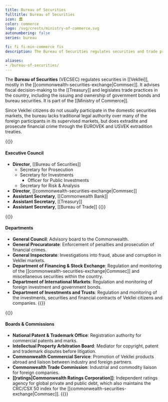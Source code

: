 ```yaml
---
title: Bureau of Securities
fulltitle: Bureau of Securities
icon: 🏛️
color: commerce
logo: /svg/crests/ministry-of-commerce.svg
autonumbering: false
series: bureau

fi: fi fi-min-commerce fis
description: The Bureau of Securities regulates securities and trade practices for the Ministry of Commerce.

aliases:
- /bureau-of-securities/
---
```

The <span class="fi fi-min-commerce fis"></span> **Bureau of Securities** (VECSEC) regulates securities in [[Vekllei]], mostly in the [[commonwealth-securities-exchange|Commsec]]. It advises fiscal decision-making to the [[Treasury]] and legislates trade practices in the country, including the issuing and ownership of government bonds and bureau securities. It is part of the [[Ministry of Commerce]].

Since Vekllei citizens do not usually participate in the domestic securities markets, the bureau lacks traditional legal authority over many of the foreign participants in its supervised markets, but does extradite and prosecute financial crime through the EUROVEK and USVEK extradition treaties.

{{<note panel>}}
#### Executive Council

* **Director**, [[Bureau of Securities]]
	* Secretary for Prosecution
	* Secretary for Investments
		* Officer for Public Investments
	* Secretary for Risk & Analysis
* **Director**, [[commonwealth-securities-exchange|Commsec]]
* **Assistant Secretary**, [[Commonwealth Bank]]
* **Assistant Secretary**, [[Treasury]]
* **Assistant Secretary**, [[Bureau of Trade]]
{{</note>}}

{{<note panel>}}
#### Departments

* **General Council**: Advisory board to the Commonwealth.
* **General Procuratorate**: Enforcement of penalties and prosecution of financial crimes.
* **General Inspectorate**: Investigations into fraud, abuse and corruption in Vekllei markets.
* **Department of Financing & Stock Exchange**: Regulation and monitoring of the [[commonwealth-securities-exchange|Commsec]] and miscellaneous securities within the country.
* **Department of International Markets**: Regulation and monitoring of foreign investment and government bonds.
* **Department of Investments and Trusts**: Regulation and monitoring of the investments, securities and financial contracts of Vekllei citizens and companies.
{{</note>}}

{{<note panel>}}
#### Boards & Commissions

* **National Patent & Trademark Office**: Registration authority for commercial patents and marks.
* **Intellectual Property Arbitration Board**: Mediator for copyright, patent and trademark disputes before litigation.
* **Commonwealth Commercial Service**: Promotion of Vekllei products abroad and liaison between industry and foreign partners.
* **Commonwealth Trade Commission**: Industrial and commodity liaison for foreign companies.
* **[[ratings|Commonwealth Ratings Corporation]]**: Independent ratings agency for global private and public debt, which also maintains the CRC/CSX 50 index for the [[commonwealth-securities-exchange|Commsec]].
{{</note>}}